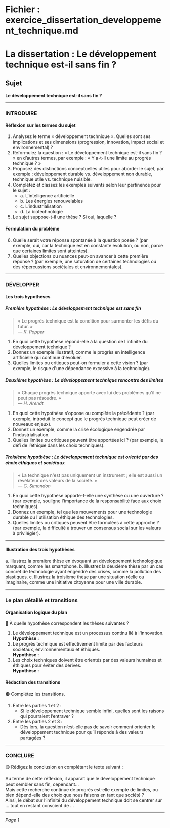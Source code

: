 # Fichier : exercice_dissertation_developpement_technique.md

# La dissertation : Le développement technique est-il sans fin ?

## Sujet
**Le développement technique est-il sans fin ?**

---

### INTRODUIRE

#### Réflexion sur les termes du sujet

1. Analysez le terme « développement technique ». Quelles sont ses implications et ses dimensions (progression, innovation, impact social et environnemental) ?
2. Reformulez la question : « Le développement technique est-il sans fin ? » en d’autres termes, par exemple : « Y a-t-il une limite au progrès technique ? »
3. Proposez des distinctions conceptuelles utiles pour aborder le sujet, par exemple : développement durable vs. développement non durable, technique utile vs. technique nuisible.
4. Complétez et classez les exemples suivants selon leur pertinence pour le sujet :
   - a. L'intelligence artificielle
   - b. Les énergies renouvelables
   - c. L'industrialisation
   - d. La biotechnologie
5. Le sujet suppose-t-il une thèse ? Si oui, laquelle ? 

#### Formulation du problème

6. Quelle serait votre réponse spontanée à la question posée ? (par exemple, oui, car la technique est en constante évolution, ou non, parce que certaines limites sont atteintes).
7. Quelles objections ou nuances peut-on avancer à cette première réponse ? (par exemple, une saturation de certaines technologies ou des répercussions sociétales et environnementales).

---

### DÉVELOPPER

#### Les trois hypothèses

##### Première hypothèse : Le développement technique est sans fin

> « Le progrès technique est la condition pour surmonter les défis du futur. »  
> — *K. Popper*

1. En quoi cette hypothèse répond-elle à la question de l'infinité du développement technique ?
2. Donnez un exemple illustratif, comme le progrès en intelligence artificielle qui continue d'évoluer.
3. Quelles limites ou critiques peut-on formuler à cette vision ? (par exemple, le risque d'une dépendance excessive à la technologie).

##### Deuxième hypothèse : Le développement technique rencontre des limites

> « Chaque progrès technique apporte avec lui des problèmes qu'il ne peut pas résoudre. »  
> — *H. Arendt*

1. En quoi cette hypothèse s'oppose ou complète la précédente ? (par exemple, introduit le concept que le progrès technique peut créer de nouveaux enjeux).
2. Donnez un exemple, comme la crise écologique engendrée par l'industrialisation.
3. Quelles limites ou critiques peuvent être apportées ici ? (par exemple, le défi de l’éthique dans les choix techniques).

##### Troisième hypothèse : Le développement technique est orienté par des choix éthiques et sociétaux

> « La technique n'est pas uniquement un instrument ; elle est aussi un révélateur des valeurs de la société. »  
> — *G. Simondon*

1. En quoi cette hypothèse apporte-t-elle une synthèse ou une ouverture ? (par exemple, souligne l'importance de la responsabilité face aux choix techniques).
2. Donnez un exemple, tel que les mouvements pour une technologie durable ou l'utilisation éthique des technologies.
3. Quelles limites ou critiques peuvent être formulées à cette approche ? (par exemple, la difficulté à trouver un consensus social sur les valeurs à privilégier).

---

#### Illustration des trois hypothèses

a. Illustrez la première thèse en évoquant un développement technologique marquant, comme les smartphone.
b. Illustrez la deuxième thèse par un cas concret de technologie ayant engendré des crises, comme la pollution des plastiques.
c. Illustrez la troisième thèse par une situation réelle ou imaginaire, comme une initiative citoyenne pour une ville durable.

---

### Le plan détaillé et transitions

#### Organisation logique du plan

🔴 À quelle hypothèse correspondent les thèses suivantes ?

1. Le développement technique est un processus continu lié à l'innovation.  
   **Hypothèse :** 
2. Le progrès technique est effectivement limité par des facteurs sociétaux, environnementaux et éthiques.  
   **Hypothèse :** 
3. Les choix techniques doivent être orientés par des valeurs humaines et éthiques pour éviter des dérives.  
   **Hypothèse :** 

#### Rédaction des transitions

🟠 Complétez les transitions.

1. Entre les parties 1 et 2 :  
   - Si le développement technique semble infini, quelles sont les raisons qui pourraient l’entraver ?
2. Entre les parties 2 et 3 :  
   - Dès lors, la question n’est-elle pas de savoir comment orienter le développement technique pour qu’il réponde à des valeurs partagées ?

---

### CONCLURE

🟡 Rédigez la conclusion en complétant le texte suivant :

Au terme de cette réflexion, il apparaît que le développement technique peut sembler sans fin, cependant…  
Mais cette recherche continue de progrès est-elle exempte de limites, ou bien dépend-elle des choix que nous faisons en tant que société ?  
Ainsi, le débat sur l’infinité du développement technique doit se centrer sur …  tout en restant conscient de … 

--- 

*Page 1*